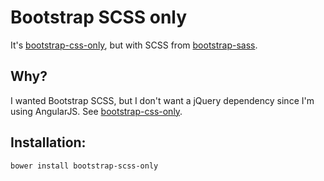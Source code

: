 # Bootstrap SCSS only

It's [bootstrap-css-only][0], but with SCSS from [bootstrap-sass][1].

## Why?

I wanted Bootstrap SCSS, but I don't want a jQuery dependency since I'm using
AngularJS. See [bootstrap-css-only][0].

## Installation:

`bower install bootstrap-scss-only`

[0]: https://github.com/fyockm/bootstrap-css-only
[1]: https://github.com/twbs/bootstrap-sass